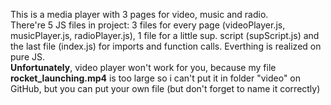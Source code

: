This is a media player with 3 pages for video, music and radio.<br/>
There're 5 JS files in project: 3 files for every page (videoPlayer.js, musicPlayer.js, radioPlayer.js), 1 file for a little sup. script (supScript.js) and the last file (index.js) for imports and function calls. Everthing is realized on pure JS.<br/>
<b>Unfortunately</b>, video player won't work for you, because my file <b>rocket_launching.mp4</b> is too large so i can't put it in folder "video" on GitHub, but you can put your own file (but don't forget to name it correctly)

